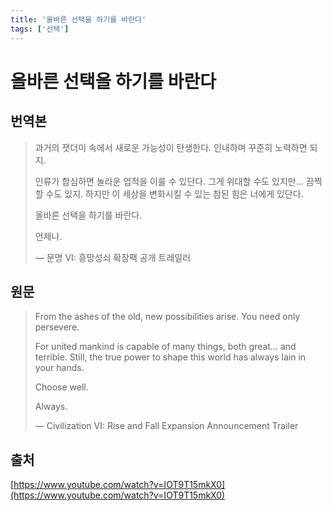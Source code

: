 ```yaml
---
title: '올바른 선택을 하기를 바란다'
tags: ['선택']
---
```


# 올바른 선택을 하기를 바란다

## 번역본

> 과거의 잿더미 속에서 새로운 가능성이 탄생한다.
> 인내하며 꾸준히 노력하면 되지.
> 
> 인류가 합심하면 놀라운 업적을 이룰 수 있단다. 그게 위대할 수도 있지만...
> 끔찍할 수도 있지.
> 하지만 이 세상을 변화시킬 수 있는 참된 힘은 너에게 있단다.
> 
> 올바른 선택을 하기를 바란다.
> 
> 언제나.
> 
> — 문명 VI: 흥망성쇠 확장팩 공개 트레일러

## 원문

> From the ashes of the old, new possibilities arise.
> You need only persevere.
> 
> For united mankind is capable of many things, both great...
> and terrible.
> Still, the true power to shape this world has always lain in your hands.
> 
> Choose well.
> 
> Always.
> 
> — Civilization VI: Rise and Fall Expansion Announcement Trailer

## 출처

[https://www.youtube.com/watch?v=IOT9T15mkX0](https://www.youtube.com/watch?v=IOT9T15mkX0)
